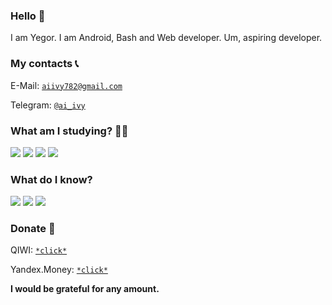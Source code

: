 ### Hello 👋
I am Yegor. I am Android, Bash and Web developer. Um, aspiring developer.

### My contacts 📞
E-Mail: <a href="mailto:aiivy782@gmail.com">`aiivy782@gmail.com`</a>

Telegram: <a href="https://t.me/ai_ivy">`@ai_ivy`</a>

### What am I studying? 👨‍💻

<img src="https://img.shields.io/badge/-Python-blue?style=flat-square" /> <img src="https://img.shields.io/badge/-JavaScript-yellow?style=flat-square" /> <img src="https://img.shields.io/badge/-C++-9cf?style=flat-square" /> <img src="https://img.shields.io/badge/-Ruby-red?style=flat-square" />

### What do I know?

<img src="https://img.shields.io/badge/-HTML-orange?style=flat-square" /> <img src="https://img.shields.io/badge/-CSS-blue?style=flat-square" /> <img src="https://img.shields.io/badge/-Bash Script-gray?style=flat-square" />

### Donate 🍩

QIWI: <a href="https://qiwi.com/p/79216205919">`*click*`</a>

Yandex.Money: <a href="https://money.yandex.ru/to/410018066862883">`*click*`</a>

**I would be grateful for any amount.**
<!--
**aiivy782/aiivy782** is a ✨ _special_ ✨ repository because its `README.md` (this file) appears on your GitHub profile.

Here are some ideas to get you started:

- 🔭 I’m currently working on ...
- 🌱 I’m currently learning ...
- 👯 I’m looking to collaborate on ...
- 🤔 I’m looking for help with ...
- 💬 Ask me about ...
- 📫 How to reach me: ...
- 😄 Pronouns: ...
- ⚡ Fun fact: ...
-->
